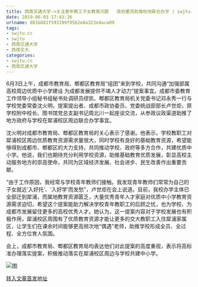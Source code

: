 ```yaml
---
title: 西南交通大学->关注青年教工子女教育问题   政协委员助推校地联合办学 | swjtu.cc
date: 2019-06-03 17:43:26
urlname: 801b881f593199f9562e8a323e4aca09
tags: 
- swjtu.cc
- swjtu
- 西南交通大学
- 西南交大
categories:
- swjtu.cc
- 西南交通大学
---
```



6月3日上午，成都市教育局、郫都区教育局“组团”来到学校，共同沟通“加强部属高校周边优质中小学建设 为成都发展提供不竭人才动力”提案事宜。成都市委教育工作领导小组秘书组秘书处调研员缪凯、郫都区教育局机关党委书记邓永秀一行与学校党委常委沈火明，提案提出者、成都市政协委员、党委统战部部长卢世炬，原学校附中校长、图书馆党总支副书记周北川一起座谈交流，从参政议政渠道助推了地方政府与学校在犀浦校区周边联合办学事宜。

沈火明对成都市教育局、郫都区教育局的关心表示了感谢。他表示，学校教职工对犀浦校区周边优质教育资源需求量很大，同时学校有良好的基础教育资源，希望能够得到成都市、郫都区的大力支持，共同推动学校、政府等多方合作，共建优质中小学。他说，我们也期待充分利用学校资源，助推基础教育优质发展，彰显高校主动服务地方的崇高使命，共同为区域经济发展、社会进步、民生改善作出重要贡献。

“由于工作原因，我经常与学校青年教师们接触。我发现青年教师们常常为自己的子女就近‘入好托’、‘入好学’而发愁”，卢世炬在会上说道。目前，我校办学主体已全部迁到犀浦，而属地教育资源匮乏，大量优秀青年人才家庭对优质中小学教育资源需求迫切，希望这个提案能助力解决学校青年教职工的后顾之忧，也为学校、为成都市发展留住更多的高校优秀人才。她认为，这一提案内容对于学校发展也有积极作用，犀浦校区周围有了优质教育资源才能让更多的交大教职工入住犀浦家属区，让学生们在课余时间能够更高频次地“偶遇”老师，助推学校形成全员、全过程、全方位育人氛围。

会上，成都市教育局、郫都区教育局均表达他们对此提案的高度重视，表示将高标准办理落实提案，积极推动落实在犀浦校区周边与学校共建中小学。



![图](https://news.swjtu.edu.cn/upload/201906/03/201906031539352334.jpg)

[转入文章首发地址](https://news.swjtu.edu.cn/shownews-18485.shtml)